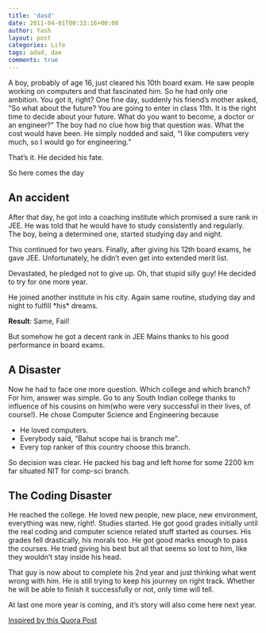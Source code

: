 ```yaml
---
title: 'dasd'
date: 2011-04-01T00:33:16+00:00
author: Yash
layout: post
categories: Life
tags: adad, dae
comments: true
---
```

A boy, probably of age 16, just cleared his 10th board exam. He saw people working on computers and that fascinated him. So he had only one ambition. You got it, right? One fine day, suddenly his friend&#8217;s mother asked, &#8220;So what about the future? You are going to enter in class 11th. It is the right time to decide about your future. What do you want to become, a doctor or an engineer?&#8221; The boy had no clue how big that question was. What the cost would have been. He simply nodded and said, &#8220;I like computers very much, so I would go for engineering.&#8221;

That&#8217;s it. He decided his fate.

So here comes the day

## An accident

After that day, he got into a coaching institute which promised a sure rank in JEE. He was told that he would have to study consistently and regularly. The boy, being a determined one, started studying day and night.

This continued for two years. Finally, after giving his 12th board exams, he gave JEE. Unfortunately, he didn&#8217;t even get into extended merit list.

Devastated, he pledged not to give up. Oh, that stupid silly guy! He decided to try for one more year.

He joined another institute in his city. Again same routine, studying day and night to fulfill \*his\* dreams.

**Result**: Same, Fail!

But somehow he got a decent rank in JEE Mains thanks to his good performance in board exams.

## A Disaster

Now he had to face one more question. Which college and which branch? For him, answer was simple. Go to any South Indian college thanks to influence of his cousins on him(who were very successful in their lives, of course!). He chose Computer Science and Engineering because

  * He loved computers.
  * Everybody said, &#8220;Bahut scope hai is branch me&#8221;.
  * Every top ranker of this country choose this branch.

So decision was clear. He packed his bag and left home for some 2200 km far situated NIT for comp-sci branch.

## The Coding Disaster

He reached the college. He loved new people, new place, new environment, everything was new, right!. Studies started. He got good grades initially until the real coding and computer science related stuff started as courses. His grades fell drastically, his morals too. He got good marks enough to pass the courses. He tried giving his best but all that seems so lost to him, like they wouldn&#8217;t stay inside his head.

That guy is now about to complete his 2nd year and just thinking what went wrong with him. He is still trying to keep his journey on right track. Whether he will be able to finish it successfully or not, only time will tell.

At last one more year is coming, and it&#8217;s story will also come here next year.

<a href="https://www.quora.com/What-were-you-once-that-youll-never-be-again/answer/Nishant-Kumar-187?srid=8MaF&#038;share=8df79cac" target="_blank" style="text-decoration: underline;">Inspired by this Quora Post</a>
